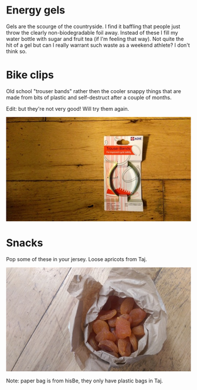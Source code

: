 # Energy gels
Gels are the scourge of the countryside. I find it baffling that people just
throw the clearly non-biodegradable foil away. Instead of these I fill my water
bottle with sugar and fruit tea (if I'm feeling that way). Not quite the hit of
a gel but can I really warrant such waste as a weekend athlete? I don't think
so.

# Bike clips
Old school "trouser bands" rather then the cooler snappy things that are made
from bits of plastic and self-destruct after a couple of months.

Edit: but they're not very good! Will try them again.

![](images/trouser_bands.jpg)

# Snacks
Pop some of these in your jersey. Loose apricots from Taj.

![](images/apricots_taj.jpg)

Note: paper bag is from hisBe, they only have plastic bags in Taj.
